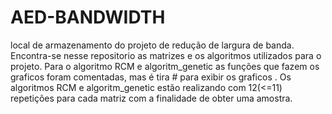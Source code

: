 # AED-BANDWIDTH
local de armazenamento do projeto de redução de largura de banda.
Encontra-se nesse repositorio as matrizes e os algoritmos utilizados para o projeto.
Para o algoritmo RCM e algoritm_genetic as funções que fazem os graficos foram comentadas, mas é tira # para exibir os graficos .
Os algoritmos RCM e algoritm_genetic estão realizando com 12(<=11) repetições para cada matriz com a finalidade de obter uma amostra.
